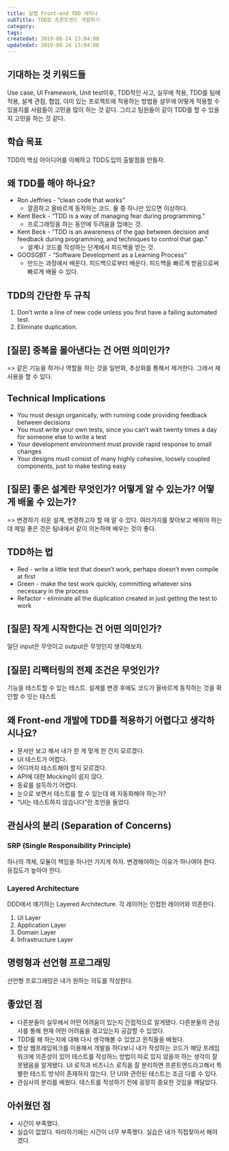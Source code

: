 ```yaml
---
title: 달랩 Front-end TDD 세미나
subTitle: TDD로 프론트엔드 개발하기
category: 
tags: 
createdat: 2019-08-24 13:04:00
updatedat: 2019-08-24 13:04:00
---
```


## 기대하는 것 키워드들

Use case, UI Framework, Unit test이후, TDD적인 사고, 실무에 적용, TDD를 팀에 
적용, 설계 관점, 협업, 이미 있는 프로젝트에 적용하는 방법들 설무에 어떻게
적용할 수 있을지를 사람들이 고민을 많이 하는 것 같다. 그리고 팀원들이 같이
TDD를 할 수 있을지 고민을 하는 것 같다.

## 학습 목표

TDD의 핵심 아이디어를 이해하고 TDD도입의 출발점을 만들자.

## 왜 TDD를 해야 하나요?

* Ron Jeffries - “clean code that works”
  * 깔끔하고 올바르게 동작하는 코드. 둘 중 하나만 있으면 이상하다.
* Kent Beck - “TDD is a way of managing fear during programming.”
  * 프로그래밍을 하는 동안에 두려움을 업애는 것.
* Kent Beck - “TDD is an awareness of the gap between decision and feedback 
  during programming, and techniques to control that gap.”
  * 설계나 코드를 작성하는 단계에서 피드백을 받는 것.
* GOOSGBT - “Software Development as a Learning Process”
  * 만드는 과정에서 배운다. 피드백으로부터 배운다. 피드백을 빠르게 받음으로써
    빠르게 배울 수 있다.

## TDD의 간단한 두 규칙

1. Don’t write a line of new code unless you first have a failing automated 
  test.
2. Eliminate duplication.

## [질문] 중복을 몰아낸다는 건 어떤 의미인가?  

=> 같은 기능을 하거나 역할을 하는 것을 일반화, 추상화를 통해서 제거한다. 그래서
재사용을 할 수 있다.

## Technical Implications

* You must design organically, with running code providing feedback between 
  decisions
* You must write your own tests, since you can’t wait twenty times a day for 
  someone else to write a test
* Your development environment must provide rapid response to small changes
* Your designs must consist of many highly cohesive, loosely coupled 
  components, just to make testing easy

## [질문] 좋은 설계란 무엇인가? 어떻게 알 수 있는가? 어떻게 배울 수 있는가?

=> 변경하기 쉬운 설계, 변경하고자 할 때 알 수 있다. 여러가지를 찾아보고 배워야
하는데 제일 좋은 것은 팀내에서 같이 의논하며 배우는 것이 좋다.

## TDD하는 법

* Red - write a little test that doesn’t work, perhaps doesn’t even compile at 
  first
* Green - make the test work quickly, committing whatever sins necessary in the 
  process
* Refactor - eliminate all the duplication created in just getting the test to 
  work

## [질문] 작게 시작한다는 건 어떤 의미인가?

일단 input은 무엇이고 output은 무엇인지 생각해보자.

## [질문] 리팩터링의 전제 조건은 무엇인가?

기능을 테스트할 수 있는 테스트. 설계를 변경 후에도 코드가 올바르게 동작하는
것을 확인할 수 잇는 테스트

## 왜 Front-end 개발에 TDD를 적용하기 어렵다고 생각하시나요?

* 문서만 보고 해서 내가 한 게 맞게 한 건지 모르겠다.
* UI 테스트가 어렵다.
* 어디까지 테스트해야 할지 모르겠다.
* API에 대한 Mocking이 쉽지 않다.
* 동료를 설득하기 어렵다.
* 눈으로 보면서 테스트를 할 수 있는데 왜 자동화해야 하는가?
* “UI는 테스트하지 않습니다”란 조언을 들었다.

## 관심사의 분리 (Separation of Concerns)

### SRP (Single Responsibility Principle)

하나의 객체, 모듈이 책임을 하나만 가지게 하자. 변경해야하는 이유가 하나여야
한다. 응집도가 높아야 한다.

### Layered Architecture

DDD에서 얘기하는 Layered Architecture. 각 레이어는 인접한 레이어와 의존한다.

1. UI Layer
2. Application Layer
3. Domain Layer
4. Infrastructure Layer

## 명령형과 선언형 프로그래밍

선언형 프로그래밍은 내가 원하는 의도를 작성한다.

## 좋았던 점

* 다른분들이 실무에서 어떤 어려움이 있는지 간접적으로 알게됐다. 다른분들의
  관심사를 통해 현재 어떤 어려움을 겪고있는지 공감할 수 있었다.
* TDD를 왜 하는지에 대해 다시 생각해볼 수 있었고 원칙들을 배웠다.
* 항상 웹프레임워크를 이용해서 개발을 하다보니 내가 작성하는 코드가 해당
  프레임워크에 의존성이 있어 테스트를 작성하느 방법이 따로 있지 않을까 하는
  생각이 잘못됐음을 알게됐다. UI 로직과 비즈니스 로직을 잘 분리하면
  프론트엔드라고해서 특별한 테스트 방식이 존재하지 않는다. 단 UI와 관련된
  테스트는 조금 다를 수 있다.
* 관심사의 분리를 배웠다. 테스트를 작성하기 전에 굉장히 중요한 것임을 꺠달았다.

## 아쉬웠던 점

* 시간이 부족했다.
* 실습이 없었다. 따라하기에는 시간이 너무 부족했다. 실습은 내가 직접찾아서
  해야겠다.

